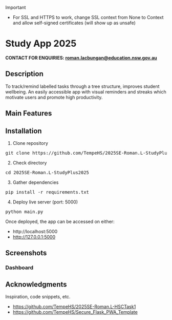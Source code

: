 > [!Important]
>
> - For SSL and HTTPS to work, change SSL context from None to Context and allow self-signed certificates (will show up as unsafe)
>

# Study App 2025
**CONTACT FOR ENQUIRIES: roman.lacbungan@education.nsw.gov.au**

## Description ##

To track/remind labelled tasks through a tree structure, improves student wellbeing. An easily accessible app with visual reminders and streaks which motivate users and promote high productivity.

## Main Features

## Installation
1. Clone repository
<pre>git clone https://github.com/TempeHS/2025SE-Roman.L-StudyPlus2025</pre>

2. Check directory
<pre>cd 2025SE-Roman.L-StudyPlus2025</pre>
   
3. Gather dependencies
<pre>pip install -r requirements.txt</pre>

4. Deploy live server (port: 5000)
<pre>python main.py</pre>

Once deployed, the app can be accessed on either:
- http://localhost:5000
- http://127.0.0.1:5000


## Screenshots
### Dashboard

## Acknowledgments

Inspiration, code snippets, etc.

* https://github.com/TempeHS/2025SE-Roman.L-HSCTask1
* https://github.com/TempeHS/Secure_Flask_PWA_Template